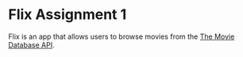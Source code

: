 # Flix Assignment 1
 Flix is an app that allows users to browse movies from the [The Movie Database API](http://docs.themoviedb.apiary.io/#).

